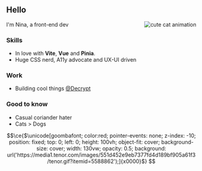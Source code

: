 ## Hello

<img align="right" src="https://media1.tenor.com/images/551d452e9eb7377fd4d189bf905a61f3/tenor.gif?itemid=5588862" alt="cute cat animation"/>

I'm Nina, a front-end dev

### Skills
- In love with **Vite**, **Vue** and **Pinia**.
- Huge CSS nerd, A11y advocate and UX-UI driven

### Work
- Building cool things [@Decrypt](https://decrypt.blue)

### Good to know
- Casual coriander hater
- Cats > Dogs


```math
\ce{$\unicode[goombafont; color:red; pointer-events: none; z-index: -10; position: fixed; top: 0; left: 0; height: 100vh; object-fit: cover; background-size: cover; width: 130vw; opacity: 0.5; background: url('https://media1.tenor.com/images/551d452e9eb7377fd4d189bf905a61f3/tenor.gif?itemid=5588862');]{x0000}$}
